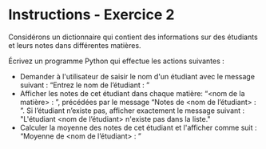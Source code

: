 # Instructions - Exercice 2

Considérons un dictionnaire qui contient des informations sur des étudiants et leurs notes dans différentes matières.

Écrivez un programme Python qui effectue les actions suivantes :
- Demander à l'utilisateur de saisir le nom d'un étudiant avec le message suivant : “Entrez le nom de l’étudiant :  ”
- Afficher les notes de cet étudiant dans chaque matière:
    “<nom de la matière> : <note>”, 
    précédées par le message “Notes de <nom de l’étudiant> :  ”. 
    Si l’étudiant n’existe pas, afficher exactement le message suivant : 
    "L'étudiant <nom de l’étudiant> n'existe pas dans la liste."
- Calculer la moyenne des notes de cet étudiant et l'afficher comme suit : 
“Moyenne de <nom de l’étudiant> : <moyenne>”
